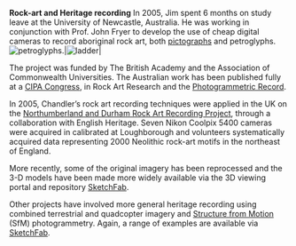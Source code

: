 **Rock-art and Heritage recording**
In 2005, Jim spent 6 months on study leave at the University of Newcastle, Australia. He was working in conjunction with Prof. John Fryer to develop the use of cheap digital cameras to record aboriginal rock art, both [pictographs](https://www.youtube.com/watch?v=hyCmrG3YShI) and petroglyphs. 
![petroglyphs](https://github.com/JimChandler-Spatial/photogrammetry/blob/gh-pages/Images/baime_jc.jpg).|![ladder](https://github.com/JimChandler-Spatial/photogrammetry/blob/gh-pages/Images/ladder_jc-300x290.jpg)|

The project was funded by The British Academy and the Association of Commonwealth Universities. The Australian work has been published fully at a [CIPA Congress](https://www.researchgate.net/profile/John_Fryer2/publication/28576608_Recording_aboriginal_rock_art_using_cheap_digital_cameras_and_digital_photogrammetry/links/0deec52cf2144cd7a3000000/Recording-aboriginal-rock-art-using-cheap-digital-cameras-and-digital-photogrammetry.pdf), in Rock Art Research and the [Photogrammetric Record](https://onlinelibrary.wiley.com/doi/abs/10.1111/j.1477-9730.2007.00414.x).

In 2005, Chandler’s rock art recording techniques were applied in the UK on the [Northumberland and Durham Rock Art Recording Project](https://archaeologydataservice.ac.uk/era/section/record_manage/rm_projects_nadrap_home.jsf), through a collaboration with English Heritage. Seven Nikon Coolpix 5400 cameras were acquired in calibrated at Loughborough and volunteers systematically acquired data representing 2000 Neolithic rock-art motifs in the northeast of England. 

More recently, some of the original imagery has been reprocessed and the 3-D models have been made more widely available via the 3D viewing portal and repository [SketchFab](https://sketchfab.com/cvjhc/collections/aboriginal-rock-art).

Other projects have involved more general heritage recording using combined terrestrial and quadcopter imagery and [Structure from Motion](https://onlinelibrary.wiley.com/doi/abs/10.1002/esp.3648) (SfM) photogrammetry. Again, a range of examples are available via [SketchFab](https://sketchfab.com/cvjhc).
